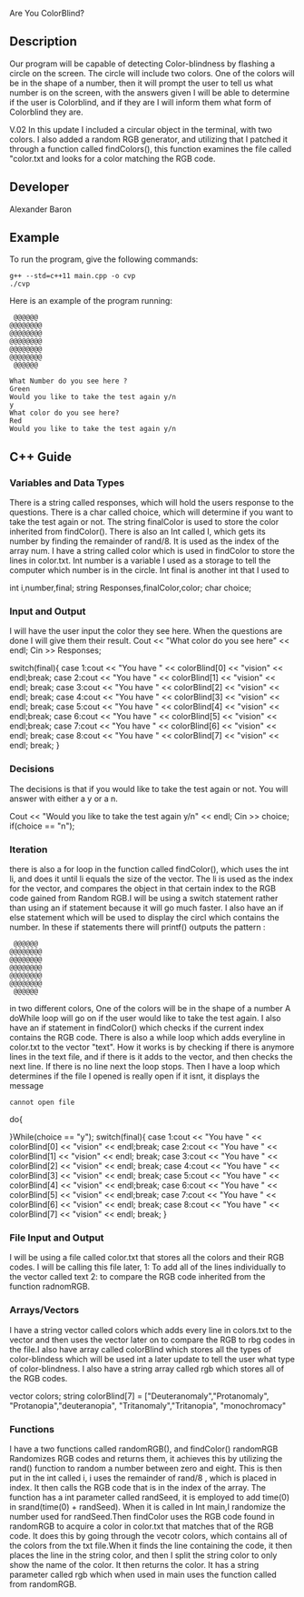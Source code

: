 
Are You ColorBlind?
## Description

Our program will be capable of detecting Color-blindness by flashing a circle on the screen. The circle will include two colors. One of the colors will be in the shape of a number, then it will prompt the user to tell us what number is on the screen, with the answers given I will be able to determine if the user is Colorblind, and if they are I will inform them what form of Colorblind they are.

V.02
In this update I included a circular object in the terminal, with two colors. I also added a random RGB generator, and utilizing that I patched it through a function called findColors(), this function examines the file called "color.txt and looks for a color matching the RGB code.

## Developer

Alexander Baron

## Example

To run the program, give the following commands:

```
g++ --std=c++11 main.cpp -o cvp
./cvp
```

Here is an example of the program running:

```
 @@@@@@
@@@@@@@@
@@@@@@@@
@@@@@@@@
@@@@@@@@
@@@@@@@@
 @@@@@@

What Number do you see here ?
Green
Would you like to take the test again y/n
y
What color do you see here?
Red
Would you like to take the test again y/n
```

## C++ Guide

### Variables and Data Types
There is a string called responses, which will hold the users response to the questions. There is a char called choice, which will determine if you want to take the test again or not. The string finalColor is used to store the color inherited from findColor(). There is also an Int called I, which gets its number by finding the remainder of rand/8. It is used as the index of the array num. I have a string called color which is used in findColor to store the lines in color.txt. Int number is a variable I used as a storage to tell the computer which number is in the circle. Int final is another int that I used to 

int i,number,final;
string Responses,finalColor,color;
char choice;


### Input and Output
I will have the user input the color they see here. When the questions are done I will give them their result. 
Cout << "What color do you see here" << endl;
Cin >> Responses;

switch(final){
      case 1:cout << "You have " << colorBlind[0] << "vision" << endl;break;
      case 2:cout << "You have " << colorBlind[1] << "vision" << endl; break;
      case 3:cout << "You have " << colorBlind[2] << "vision" << endl; break;
      case 4:cout << "You have " << colorBlind[3] << "vision" << endl; break;
      case 5:cout << "You have " << colorBlind[4] << "vision" << endl;break;
      case 6:cout << "You have " << colorBlind[5] << "vision" << endl;break;
      case 7:cout << "You have " << colorBlind[6] << "vision" << endl; break;
      case 8:cout << "You have " << colorBlind[7] << "vision" << endl; break;
}
### Decisions
The decisions is that if you would like to take the test again or not. You will answer with either a y or a n.

Cout << "Would you like to take the test again y/n" << endl;
Cin >> choice;
if(choice == "n");

### Iteration
there is also a for loop in the function called findColor(), which uses the int li, and does it until li equals the size of the vector. The li is used as the index for the vector, and compares the object in that certain index to the RGB code gained from Random RGB.I will be using a switch statement rather than using an if statement because it will go much faster. I also have an if else statement which will be used to display the circl which contains the number. In these if statements there will printf() outputs the pattern :
```
 @@@@@@
@@@@@@@@
@@@@@@@@
@@@@@@@@
@@@@@@@@
@@@@@@@@
 @@@@@@
```
in two different colors, One of the colors will be in the shape of a number
A doWhile loop will go on if the user would like to take the test again. I also have an if statement in findColor() which checks if the current index contains the  RGB code. There is also a while loop which adds everyline in color.txt to the vector "text". How it works is by checking if there is anymore lines in the text file, and if there is it adds to the vector, and then checks the next line. If there is no line next the loop stops. Then I have a loop which determines if the file I opened is really open if it isnt, it displays the message
```
cannot open file
```
do{

}While(choice == "y");
switch(final){
      case 1:cout << "You have " << colorBlind[0] << "vision" << endl;break;
      case 2:cout << "You have " << colorBlind[1] << "vision" << endl; break;
      case 3:cout << "You have " << colorBlind[2] << "vision" << endl; break;
      case 4:cout << "You have " << colorBlind[3] << "vision" << endl; break;
      case 5:cout << "You have " << colorBlind[4] << "vision" << endl;break;
      case 6:cout << "You have " << colorBlind[5] << "vision" << endl;break;
      case 7:cout << "You have " << colorBlind[6] << "vision" << endl; break;
      case 8:cout << "You have " << colorBlind[7] << "vision" << endl; break;
}
### File Input and Output
  I will be using a file called color.txt that stores all the colors and their RGB codes. I will be calling this file later, 1: To add all of the lines individually to the vector called text 2: to compare the RGB code inherited from the function radnomRGB.

### Arrays/Vectors
  I have a string vector called colors which adds every line in colors.txt to the vector and then uses the vector later on to compare the RGB to rbg codes in the file.I also have array called colorBlind which stores all the types of color-blindess which will be used int a later update to tell the user what type of color-blindness. I also have a string array called rgb which stores all of the RGB codes. 

  vector <string> colors;
  string colorBlind[7] = ["Deuteranomaly","Protanomaly",                         "Protanopia","deuteranopia",                            "Tritanomaly","Tritanopia",                               "monochromacy" 

### Functions
I have a two functions called randomRGB(), and findColor() randomRGB Randomizes RGB codes and returns them, it achieves this by utilizing the rand() function to random a number between zero and eight. This is then put in the int called i, i uses the remainder of rand/8 , which is placed in index. It then calls the RGB code that is in the index of the array. The function has a int parameter called randSeed, it is employed to add time(0) in srand(time(0) + randSeed). When it is called in Int main,I randomize the number used for randSeed.Then findColor uses the RGB code found in randomRGB to acquire a color in color.txt that matches that of the RGB code. It does this by going through the vecotr colors, which contains all of the colors from the txt file.When it finds the line containing the code, it then places the line in the string color, and then I split the string color to only show the name of the color. It then returns the color. It has a string parameter called rgb which when used in main uses the function called from randomRGB. 
